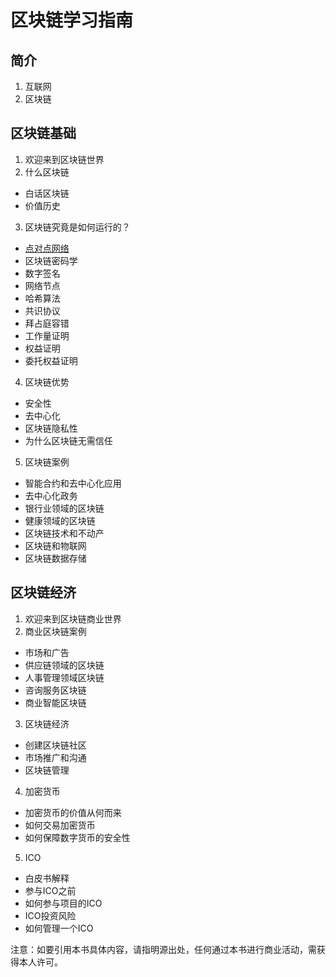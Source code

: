 # 区块链学习指南

## 简介
1. 互联网
2. 区块链

## 区块链基础
1. 欢迎来到区块链世界
2. 什么区块链
* 白话区块链
* 价值历史
3. 区块链究竟是如何运行的？
* [点对点网络](https://github.com/dashengSun/blockchain-academy/blob/master/blockchain-basics/ch3-how-does-blockchain-work/what-is-p2p-network.md)
* 区块链密码学
* 数字签名
* 网络节点
* 哈希算法
* 共识协议
* 拜占庭容错
* 工作量证明
* 权益证明
* 委托权益证明 
4. 区块链优势
* 安全性
* 去中心化
* 区块链隐私性
* 为什么区块链无需信任
5. 区块链案例
* 智能合约和去中心化应用
* 去中心化政务
* 银行业领域的区块链
* 健康领域的区块链
* 区块链技术和不动产
* 区块链和物联网
* 区块链数据存储
## 区块链经济
1. 欢迎来到区块链商业世界
2. 商业区块链案例
* 市场和广告
* 供应链领域的区块链
* 人事管理领域区块链
* 咨询服务区块链
* 商业智能区块链
3. 区块链经济
* 创建区块链社区
* 市场推广和沟通
* 区块链管理
4. 加密货币
* 加密货币的价值从何而来
* 如何交易加密货币
* 如何保障数字货币的安全性
5. ICO
* 白皮书解释
* 参与ICO之前
* 如何参与项目的ICO
* ICO投资风险
* 如何管理一个ICO 

注意：如要引用本书具体内容，请指明源出处，任何通过本书进行商业活动，需获得本人许可。
